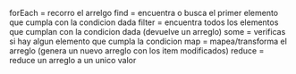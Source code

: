 forEach = recorro el arrelgo
find = encuentra o busca el primer elemento que cumpla con la condicion dada
filter = encuentra todos los elementos que cumplan con la condicion dada (devuelve un arreglo)
some = verificas si hay algun elemento que cumpla la condicion
map = mapea/transforma el arreglo (genera un nuevo arreglo con los item modificados)
reduce = reduce un arreglo a un unico valor 

